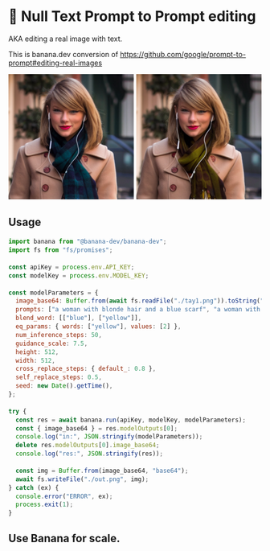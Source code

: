 
# 🍌 Null Text Prompt to Prompt editing

AKA editing a real image with text.

This is banana.dev conversion of https://github.com/google/prompt-to-prompt#editing-real-images

![example image of a woman changing her scarf color](./example.png)

## Usage

```js
import banana from "@banana-dev/banana-dev";
import fs from "fs/promises";

const apiKey = process.env.API_KEY;
const modelKey = process.env.MODEL_KEY;

const modelParameters = {
  image_base64: Buffer.from(await fs.readFile("./tay1.png")).toString("base64"),
  prompts: ["a woman with blonde hair and a blue scarf", "a woman with blonde hair and a yellow scarf"],
  blend_word: [["blue"], ["yellow"]],
  eq_params: { words: ["yellow"], values: [2] },
  num_inference_steps: 50,
  guidance_scale: 7.5,
  height: 512,
  width: 512,
  cross_replace_steps: { default_: 0.8 },
  self_replace_steps: 0.5,
  seed: new Date().getTime(),
};

try {
  const res = await banana.run(apiKey, modelKey, modelParameters);
  const { image_base64 } = res.modelOutputs[0];
  console.log("in:", JSON.stringify(modelParameters));
  delete res.modelOutputs[0].image_base64;
  console.log("res:", JSON.stringify(res));

  const img = Buffer.from(image_base64, "base64");
  await fs.writeFile("./out.png", img);
} catch (ex) {
  console.error("ERROR", ex);
  process.exit(1);
}
```

## Use Banana for scale.
